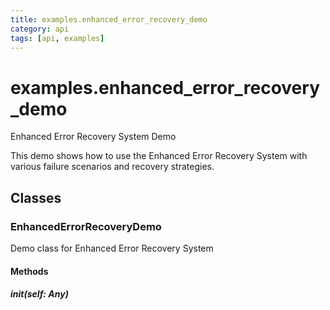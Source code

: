 ```yaml
---
title: examples.enhanced_error_recovery_demo
category: api
tags: [api, examples]
---
```


# examples.enhanced_error_recovery_demo

Enhanced Error Recovery System Demo

This demo shows how to use the Enhanced Error Recovery System with various
failure scenarios and recovery strategies.

## Classes

### EnhancedErrorRecoveryDemo

Demo class for Enhanced Error Recovery System

#### Methods

##### __init__(self: Any)



